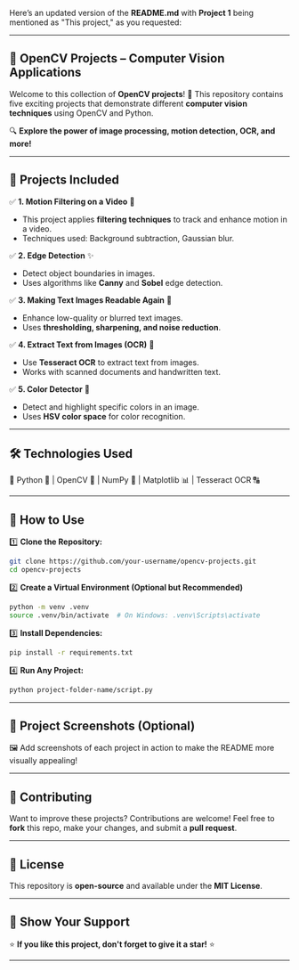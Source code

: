 Here’s an updated version of the **README.md** with **Project 1** being mentioned as "This project," as you requested:  

---

## **📌 OpenCV Projects – Computer Vision Applications**  

Welcome to this collection of **OpenCV projects**! 🎯 This repository contains five exciting projects that demonstrate different **computer vision techniques** using OpenCV and Python.  

🔍 **Explore the power of image processing, motion detection, OCR, and more!**  

---

## **📂 Projects Included**  

✅ **1. Motion Filtering on a Video** 🎥  
   - This project applies **filtering techniques** to track and enhance motion in a video.  
   - Techniques used: Background subtraction, Gaussian blur.  

✅ **2. Edge Detection** ✨  
   - Detect object boundaries in images.  
   - Uses algorithms like **Canny** and **Sobel** edge detection.  

✅ **3. Making Text Images Readable Again** 🔎  
   - Enhance low-quality or blurred text images.  
   - Uses **thresholding, sharpening, and noise reduction**.  

✅ **4. Extract Text from Images (OCR)** 📝  
   - Use **Tesseract OCR** to extract text from images.  
   - Works with scanned documents and handwritten text.  

✅ **5. Color Detector** 🎨  
   - Detect and highlight specific colors in an image.  
   - Uses **HSV color space** for color recognition.  

---

## **🛠️ Technologies Used**  

📌 Python 🐍 | OpenCV 👀 | NumPy 🔢 | Matplotlib 📊 | Tesseract OCR 🔠  

---

## **📖 How to Use**  

1️⃣ **Clone the Repository:**  
   ```bash
   git clone https://github.com/your-username/opencv-projects.git
   cd opencv-projects
   ```

2️⃣ **Create a Virtual Environment (Optional but Recommended)**  
   ```bash
   python -m venv .venv
   source .venv/bin/activate  # On Windows: .venv\Scripts\activate
   ```

3️⃣ **Install Dependencies:**  
   ```bash
   pip install -r requirements.txt
   ```

4️⃣ **Run Any Project:**  
   ```bash
   python project-folder-name/script.py
   ```

---

## **📸 Project Screenshots (Optional)**  

🖼️ Add screenshots of each project in action to make the README more visually appealing!  

---

## **🤝 Contributing**  

Want to improve these projects? Contributions are welcome! Feel free to **fork** this repo, make your changes, and submit a **pull request**.  

---

## **📜 License**  

This repository is **open-source** and available under the **MIT License**.  

---

## **🌟 Show Your Support**  

⭐ **If you like this project, don't forget to give it a star!** ⭐  

---
